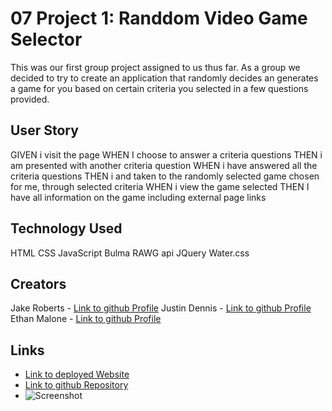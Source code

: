 # 07 Project 1: Randdom Video Game Selector
This was our first group project assigned to us thus far.
As a group we decided to try to create an application that randomly decides an generates a game for you based on certain criteria you selected in a few questions provided.

## User Story
GIVEN i visit the page
WHEN I choose to answer a criteria questions
THEN i am presented with another criteria question
WHEN i have answered all the criteria questions
THEN i and taken to the randomly selected game chosen for me, through selected criteria
WHEN i view the game selected
THEN I have all information on the game including external page links


## Technology Used
HTML
CSS
JavaScript
Bulma
RAWG api
JQuery
Water.css

## Creators
Jake Roberts - [Link to github Profile](https://github.com/JRoberts94)
Justin Dennis - [Link to github Profile](https://github.com/Beefs4000)
Ethan Malone - [Link to github Profile](https://github.com/WhatisAvaliabl)

## Links
* [Link to deployed Website](https://beefs4000.github.io/Random-Videogame-Selector/)
* [Link to github Repository](https://github.com/Beefs4000/Random-Videogame-Selector)
* ![Screenshot](./assets/images/project1-screenshot.PNG)

